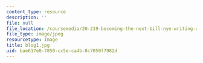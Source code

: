 ```yaml
---
content_type: resource
description: ''
file: null
file_location: /coursemedia/20-219-becoming-the-next-bill-nye-writing-and-hosting-the-educational-show-january-iap-2015/bae617e87850cc5eca4b8c7050f7982d_blog1.jpg
file_type: image/jpeg
resourcetype: Image
title: blog1.jpg
uid: bae617e8-7850-cc5e-ca4b-8c7050f7982d
---
```

